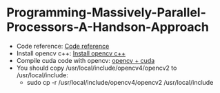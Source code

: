 # Programming-Massively-Parallel-Processors-A-Handson-Approach

- Code reference: [Code reference](https://github.com/nvixnu/pmpp__programming_massively_parallel_processors/tree/master)
- Install opencv c++: [Install opencv c++](https://www.geeksforgeeks.org/how-to-install-opencv-in-c-on-linux/)
- Compile cuda code with opencv: [opencv + cuda](https://stackoverflow.com/questions/38185331/how-to-include-and-use-opencv3-1-0-library-to-cuda-file-cu/52929300#52929300)
- You should copy /usr/local/include/opencv4/opencv2 to /usr/local/include:
  - sudo cp -r /usr/local/include/opencv4/opencv2 /usr/local/include
